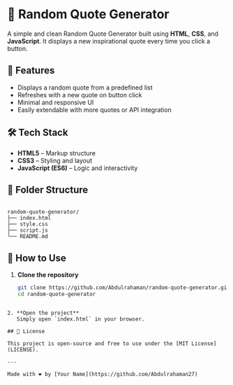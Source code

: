 # 🎲 Random Quote Generator

A simple and clean Random Quote Generator built using **HTML**, **CSS**, and **JavaScript**. It displays a new inspirational quote every time you click a button.

## 🌟 Features

- Displays a random quote from a predefined list
- Refreshes with a new quote on button click
- Minimal and responsive UI
- Easily extendable with more quotes or API integration


## 🛠️ Tech Stack

- **HTML5** – Markup structure  
- **CSS3** – Styling and layout  
- **JavaScript (ES6)** – Logic and interactivity  

## 📁 Folder Structure

```

random-quote-generator/
├── index.html
├── style.css
├── script.js
└── README.md

````

## 📌 How to Use

1. **Clone the repository**
   ```bash
   git clone https://github.com/Abdulrahaman/random-quote-generator.git
   cd random-quote-generator
````

2. **Open the project**
   Simply open `index.html` in your browser.

## 📜 License

This project is open-source and free to use under the [MIT License](LICENSE).

---

Made with ❤️ by [Your Name](https://github.com/Abdulrahaman27)
